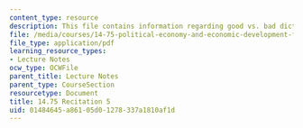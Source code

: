 ```yaml
---
content_type: resource
description: This file contains information regarding good vs. bad dictatorships.
file: /media/courses/14-75-political-economy-and-economic-development-fall-2012/01484645a86105d01278337a1810af1d_MIT14_75F12_Recitation5.pdf
file_type: application/pdf
learning_resource_types:
- Lecture Notes
ocw_type: OCWFile
parent_title: Lecture Notes
parent_type: CourseSection
resourcetype: Document
title: 14.75 Recitation 5
uid: 01484645-a861-05d0-1278-337a1810af1d
---
```


